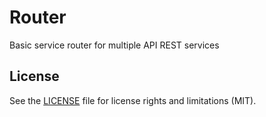 # Router
Basic service router for multiple API REST services

## License

See the [LICENSE](LICENSE.md) file for license rights and limitations (MIT).
